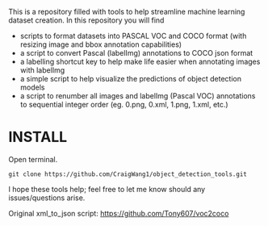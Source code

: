 This is a repository filled with tools to help streamline machine learning dataset creation.
In this repository you will find
- scripts to format datasets into PASCAL VOC and COCO format (with resizing image and bbox annotation capabilities)
- a script to convert Pascal (labelImg) annotations to COCO json format
- a labelling shortcut key to help make life easier when annotating images with labelImg
- a simple script to help visualize the predictions of object detection models
- a script to renumber all images and labelImg (Pascal VOC) annotations to sequential integer order (eg. 0.png, 0.xml, 1.png, 1.xml, etc.)

# **INSTALL**
Open terminal.

`git clone https://github.com/CraigWang1/object_detection_tools.git`

I hope these tools help; feel free to let me know should any issues/questions arise.

Original xml_to_json script: https://github.com/Tony607/voc2coco
